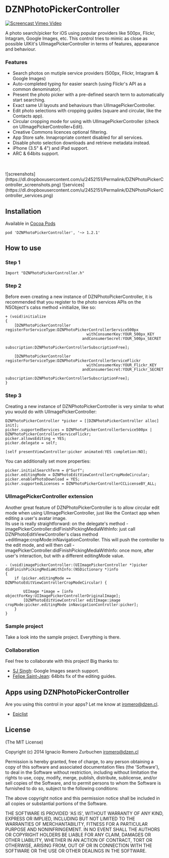 DZNPhotoPickerController
========================

[![Screencast Vimeo Video](https://dl.dropboxusercontent.com/u/2452151/Permalink/DZNPhotoPickerController_video_placeholder.png)](http://vimeo.com/user3409970/dznphotopickercontroller)

A photo search/picker for iOS using popular providers like 500px, Flickr, Intagram, Google Images, etc. This control tries to mimic as close as possible UIKit's UIImagePickerController in terms of features, appearance and behaviour.

### Features
* Search photos on mutiple service providers (500px, Flickr, Intagram & Google Images)
* Auto-completed typing for easier search (using Flickr's API as a common denominator).
* Present the photo picker with a pre-defined search term to automatically start searching.
* Exact same UI layouts and behaviours than UIImagePickerController.
* Edit photo selections with cropping guides (square and circular, like the Contacts app).
* Circular cropping mode for using with UIImagePickerController (check on UIImagePickerController+Edit).
* Creative Commons licences optional filtering.
* App Store safe. Innapropriate content disabled for all services.
* Disable photo selection downloads and retrieve metadata instead.
* iPhone (3.5" & 4") and iPad support.
* ARC & 64bits support.
<br>
<br>
![screenshots](https://dl.dropboxusercontent.com/u/2452151/Permalink/DZNPhotoPickerController_screenshots.png)
![services](https://dl.dropboxusercontent.com/u/2452151/Permalink/DZNPhotoPickerController_services.png)
<br>

## Installation

Available in [Cocoa Pods](http://cocoapods.org/?q=DZNPhotoPickerController)
```
pod 'DZNPhotoPickerController', '~> 1.2.1'
```

## How to use

### Step 1

```
Import "DZNPhotoPickerController.h"
```

### Step 2
Before even creating a new instance of DZNPhotoPickerController, it is recommended that you register to the photo services APIs on the NSObject's calss method +initialize, like so:
```
+ (void)initialize
{
    [DZNPhotoPickerController registerForServiceType:DZNPhotoPickerControllerService500px
                                    withConsumerKey:YOUR_500px_KEY
                                  andConsumerSecret:YOUR_500px_SECRET
                                  subscription:DZNPhotoPickerControllerSubscriptionFree];
    
    [DZNPhotoPickerController registerForServiceType:DZNPhotoPickerControllerServiceFlickr
                                    withConsumerKey:YOUR_Flickr_KEY
                                  andConsumerSecret:YOUR_Flickr_SECRET
                                  subscription:DZNPhotoPickerControllerSubscriptionFree];
}
```

### Step 3
Creating a new instance of DZNPhotoPickerController is very similar to what you would do with UIImagePickerController:
```
DZNPhotoPickerController *picker = [[DZNPhotoPickerController alloc] init];
picker.supportedServices = DZNPhotoPickerControllerService500px | DZNPhotoPickerControllerServiceFlickr;
picker.allowsEditing = YES;
picker.delegate = self;
    
[self presentViewController:picker animated:YES completion:NO];
````

You can additionally set more properties:
```
picker.initialSearchTerm = @"Surf";
picker.editingMode = DZNPhotoEditViewControllerCropModeCircular;
picker.enablePhotoDownload = YES;
picker.supportedLicenses = DZNPhotoPickerControllerCCLicenseBY_ALL;
````

### UIImagePickerController extension
Another great feature of DZNPhotoPickerController is to allow circular edit mode when using UIImagePickerController, just like the Contact app when editing a user's avatar image.<br>
Its use is really straightforward: on the delegate's method -imagePickerController:didFinishPickingMediaWithInfo: just call DZNPhotoEditViewController's class method +editImage:cropMode:inNavigationController. This will push the controller to the edit mode, and will then call -imagePickerController:didFinishPickingMediaWithInfo: once more, after user's interaction, but with a different editingMode value.

```
- (void)imagePickerController:(UIImagePickerController *)picker didFinishPickingMediaWithInfo:(NSDictionary *)info
{
    if (picker.editingMode == DZNPhotoEditViewControllerCropModeCircular) {
        
        UIImage *image = [info objectForKey:UIImagePickerControllerOriginalImage];
        [DZNPhotoEditViewController editImage:image cropMode:picker.editingMode inNavigationController:picker];
    }
}
```

### Sample project
Take a look into the sample project. Everything is there.<br>

### Collaboration
Feel free to collaborate with this project! Big thanks to:
- [SJ Singh](https://github.com/SJApps): Google Images search support.
- [Felipe Saint-Jean](https://github.com/fsaint): 64bits fix of the editing guides.


## Apps using DZNPhotoPickerController
Are you using this control in your apps? Let me know at [iromero@dzen.cl](mailto:iromero@dzen.cl).<br>

- [Epiclist](https://itunes.apple.com/us/app/id789778193/)


## License
(The MIT License)

Copyright (c) 2014 Ignacio Romero Zurbuchen <iromero@dzen.cl>

Permission is hereby granted, free of charge, to any person obtaining a copy of this software and associated documentation files (the 'Software'), to deal in the Software without restriction, including without limitation the rights to use, copy, modify, merge, publish, distribute, sublicense, and/or sell copies of the Software, and to permit persons to whom the Software is furnished to do so, subject to the following conditions:

The above copyright notice and this permission notice shall be included in all copies or substantial portions of the Software.

THE SOFTWARE IS PROVIDED 'AS IS', WITHOUT WARRANTY OF ANY KIND, EXPRESS OR IMPLIED, INCLUDING BUT NOT LIMITED TO THE WARRANTIES OF MERCHANTABILITY, FITNESS FOR A PARTICULAR PURPOSE AND NONINFRINGEMENT. IN NO EVENT SHALL THE AUTHORS OR COPYRIGHT HOLDERS BE LIABLE FOR ANY CLAIM, DAMAGES OR OTHER LIABILITY, WHETHER IN AN ACTION OF CONTRACT, TORT OR OTHERWISE, ARISING FROM, OUT OF OR IN CONNECTION WITH THE SOFTWARE OR THE USE OR OTHER DEALINGS IN THE SOFTWARE.
